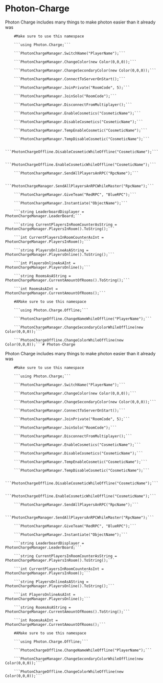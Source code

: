# Photon-Charge
Photon Charge includes many things to make photon easier than it already was

        #Make sure to use this namespace
        
        ```using Photon.Charge;```
        
        ```PhotonChargeManager.SwitchName("PlayerName");```

        ```PhotonChargeManager.ChangeColor(new Color(0,0,0));```

        ```PhotonChargeManager.ChangeSecondaryColor(new Color(0,0,0));```

        ```PhotonChargeManager.ConnectToServerOnStart();```

        ```PhotonChargeManager.JoinPrivate("RoomCode", 5);```

        ```PhotonChargeManager.JoinSolo("RoomCode");```

        ```PhotonChargeManager.DisconnectFromMultiplayer();```

        ```PhotonChargeManager.EnableCosmetics("CosmeticName");```

        ```PhotonChargeManager.DisableCosmetics("CosmeticName");```

        ```PhotonChargeManager.TempEnableCosmetic("CosmeticName");```

        ```PhotonChargeManager.TempDisableCosmetic("CosmeticName");```

        ```PhotonChargeOffline.DisableCosmeticWhileOffline("CosmeticName");```

        ```PhotonChargeOffline.EnableCosmeticWhileOffline("CosmeticName");```

        ```PhotonChargeManager.SendAllPlayersAnRPC("RpcName");```

        ```PhotonChargeManager.SendAllPlayersAnRPCWhileMaster("RpcName");```

        ```PhotonChargeManager.GiveTeam("RedRPC", "BlueRPC");```

        ```PhotonChargeManager.Instantiate("ObjectName");```

        ```string LeaderboardDisplayer = PhotonChargeManager.LeaderBoard;```

        ```string CurrentPlayersInRoomCounterAsString = PhotonChargeManager.PlayersInRoom().ToString();```

        ```int CurrentPlayersInRoomCounterAsInt = PhotonChargeManager.PlayersInRoom();```

        ```string PlayersOnlineAsAString = PhotonChargeManager.PlayersOnline().ToString();```

        ```int PlayersOnlineAsAInt = PhotonChargeManager.PlayersOnline();```

        ```string RoomsAsAString = PhotonChargeManager.CurrentAmountOfRooms().ToString();```

        ```int RoomsAsAInt = PhotonChargeManager.CurrentAmountOfRooms();```
        
        #AMake sure to use this namespace
        
        ```using Photon.Charge.Offline;```
        
        ```PhotonChargeOffline.ChangeNameWhileOffline("PlayerName");```

        ```PhotonChargeManager.ChangeSecondaryColorWhileOffline(new Color(0,0,0));```

        ```PhotonChargeOffline.ChangeColorWhileOffline(new Color(0,0,0));```# Photon-Charge
Photon Charge includes many things to make photon easier than it already was

        #Make sure to use this namespace
        
        ```using Photon.Charge;```
        
        ```PhotonChargeManager.SwitchName("PlayerName");```

        ```PhotonChargeManager.ChangeColor(new Color(0,0,0));```

        ```PhotonChargeManager.ChangeSecondaryColor(new Color(0,0,0));```

        ```PhotonChargeManager.ConnectToServerOnStart();```

        ```PhotonChargeManager.JoinPrivate("RoomCode", 5);```

        ```PhotonChargeManager.JoinSolo("RoomCode");```

        ```PhotonChargeManager.DisconnectFromMultiplayer();```

        ```PhotonChargeManager.EnableCosmetics("CosmeticName");```

        ```PhotonChargeManager.DisableCosmetics("CosmeticName");```

        ```PhotonChargeManager.TempEnableCosmetic("CosmeticName");```

        ```PhotonChargeManager.TempDisableCosmetic("CosmeticName");```

        ```PhotonChargeOffline.DisableCosmeticWhileOffline("CosmeticName");```

        ```PhotonChargeOffline.EnableCosmeticWhileOffline("CosmeticName");```

        ```PhotonChargeManager.SendAllPlayersAnRPC("RpcName");```

        ```PhotonChargeManager.SendAllPlayersAnRPCWhileMaster("RpcName");```

        ```PhotonChargeManager.GiveTeam("RedRPC", "BlueRPC");```

        ```PhotonChargeManager.Instantiate("ObjectName");```

        ```string LeaderboardDisplayer = PhotonChargeManager.LeaderBoard;```

        ```string CurrentPlayersInRoomCounterAsString = PhotonChargeManager.PlayersInRoom().ToString();```

        ```int CurrentPlayersInRoomCounterAsInt = PhotonChargeManager.PlayersInRoom();```

        ```string PlayersOnlineAsAString = PhotonChargeManager.PlayersOnline().ToString();```

        ```int PlayersOnlineAsAInt = PhotonChargeManager.PlayersOnline();```

        ```string RoomsAsAString = PhotonChargeManager.CurrentAmountOfRooms().ToString();```

        ```int RoomsAsAInt = PhotonChargeManager.CurrentAmountOfRooms();```
        
        #AMake sure to use this namespace
        
        ```using Photon.Charge.Offline;```
        
        ```PhotonChargeOffline.ChangeNameWhileOffline("PlayerName");```

        ```PhotonChargeManager.ChangeSecondaryColorWhileOffline(new Color(0,0,0));```

        ```PhotonChargeOffline.ChangeColorWhileOffline(new Color(0,0,0));```
